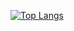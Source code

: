 [![Top Langs](https://github-readme-stats.vercel.app/api/top-langs/?username=icube1&layout=compact)](https://github.com/anuraghazra/github-readme-stats)
